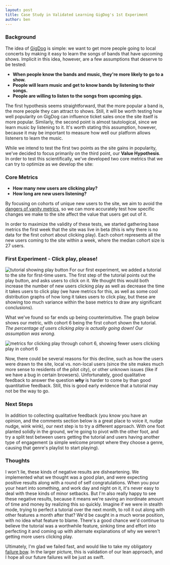 ```yaml
---
layout: post
title: Case Study in Validated Learning GigDog's 1st Experiment
author: ben
---
```

### Background ###

The idea of [GigDog](http://gigdog.fm) is simple: we want to get more people going to local concerts by making it easy to learn the songs of bands that have upcoming shows. Implicit in this idea, however, are a few assumptions that deserve to be tested:

* **When people know the bands and music, they're more likely to go to a show.**
* **People will learn music and get to know bands by listening to their songs.**
* **People are willing to listen to the songs from upcoming gigs.**

The first hypothesis seems straightforward, that the more popular a band is, the more people they can attract to shows. Still, it will be worth testing how well popularity on GigDog can influence ticket sales once the site itself is more popular. Similarly, the second point is almost tautological, since we learn music by listening to it. It's worth stating this assumption, however, because it may be important to measure how well our platform allows listeners to learn the music.

While we intend to test the first two points as the site gains in popularity, we've decided to focus primarily on the third point, our **Value Hypothesis**.  In order to test this scientifically, we've developed two core metrics that we can try to optimize as we develop the site:

### Core Metrics ###

* **How many new users are clicking play?**
* **How long are new users listening?**

By focusing on cohorts of unique new users to the site, we aim to avoid the [dangers of vanity metrics](http://www.startuplessonslearned.com/2009/12/why-vanity-metrics-are-dangerous.html), so we can more accurately test how specific changes we make to the site affect the value that users get out of it.

In order to maximize the validity of these tests, we started gathering base metrics the first week that the site was live in beta (this is why there is no data for the first cohort about clicking play). Each cohort represents all the new users coming to the site within a week, where the median cohort size is 27 users.

### First Experiment - Click play, please! ###

![tutorial showing play button](http://i.imgur.com/hFWpT.png)
For our first experiment, we added a tutorial to the site for first-time users. The first step of the tutorial points out the play button, and asks users to click on it. We thought this would both increase the number of new users clicking play as well as decrease the time it takes users to click play (we have metrics for this, as well as some cool distribution graphs of how long it takes users to click play, but these are showing too much variance within the base metrics to draw any significant conclusions).

What we've found so far ends up being counterintuitive. The graph below shows our metric, with cohort 6 being the first cohort shown the tutorial. *The percentage of users clicking play is actually going down! Our assumption was wrong.*

![metrics for clicking play through cohort 6, showing fewer users clicking play in cohort 6](http://i.imgur.com/hmx4H.png)

Now, there could be several reasons for this decline, such as how the users were drawn to the site, local vs. non-local users (since the site makes much more sense to residents of the pilot city), or other unknown issues (like if we have a bug in certain browsers). Unfortunately, good qualitative feedback to answer the question **_why_** is harder to come by than good quantitative feedback. Still, this is good early evidence that a tutorial may not be the way to go. 

### Next Steps ###

In addition to collecting qualitative feedback (you know you have an opinion, and the comments section below is a great place to voice it, nudge nudge, wink wink), our next step is to try a different approach. With one foot planted solidly in the ground, we're going to pivot with the other foot, and try a split test between users getting the tutorial and users having another type of engagement (a simple welcome prompt where they choose a genre, causing that genre's playlist to start playing).

### Thoughts ###

I won't lie, these kinds of negative results are disheartening. We implemented what we thought was a good plan, and were expecting positive results along with a round of self congratulations. When you pour your heart into something, and work day and night on it, it's never easy to deal with these kinds of minor setbacks. But I'm also really happy to see these negative results, because it means we're saving an inordinate amount of time and money by realizing this so quickly. Imagine if we were in stealth mode, trying to perfect a tutorial over the next month, to roll it out along with other features a month after that? We'd be caught in a much worse position, with no idea what feature to blame. There's a good chance we'd continue to believe the tutorial was a worthwhile feature, sinking time and effort into perfecting it and coming up with alternate explanations of why we weren't getting more users clicking play.

Ultimately, I'm glad we failed fast, and would like to take my obligatory [failure bow](http://blog.agilityfeat.com/2011/10/failure-bows-and-brainstorming-from-accus/). In the larger picture, this is validation of our lean approach, and I hope all our future failures will be just as swift.
